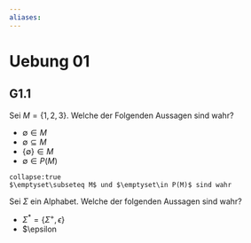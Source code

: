 ```yaml
---
aliases: 
---
```

# Uebung 01
## G1.1
Sei $M=\{1,2,3\}$. Welche der Folgenden Aussagen sind wahr?
- $\emptyset\in M$ 
- $\emptyset \subseteq M$
- $\{\emptyset\}\in M$
- $\emptyset\in P(M)$
```ad-check
collapse:true
$\emptyset\subseteq M$ und $\emptyset\in P(M)$ sind wahr
```
Sei $\Sigma$ ein Alphabet. Welche der folgenden Aussagen sind wahr?
- $\Sigma^*=\{\Sigma^+,\epsilon\}$
- $\epsilon